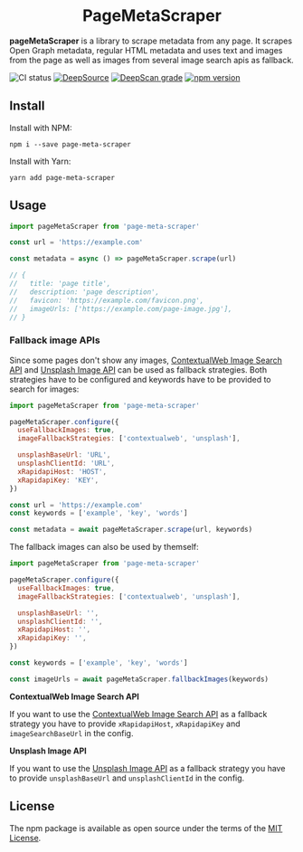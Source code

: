 <div align="center">
  <h1>PageMetaScraper</h1>
</div>

**pageMetaScraper** is a library to scrape metadata from any page. It scrapes Open Graph metadata, regular HTML metadata and uses text and images from the page as well as images from several image search apis as fallback.


![CI status](https://github.com/olerichter00/page-meta-scraper/workflows/CI/badge.svg)
[![DeepSource](https://deepsource.io/gh/olerichter00/page-meta-scraper.svg/?label=active+issues)](https://deepsource.io/gh/olerichter00/page-meta-scraper/?ref=repository-badge)
[![DeepScan grade](https://deepscan.io/api/teams/11955/projects/15036/branches/294268/badge/grade.svg)](https://deepscan.io/dashboard#view=project&tid=11955&pid=15036&bid=294268)
[![npm version](https://badge.fury.io/js/page-meta-scraper.svg)](https://badge.fury.io/js/page-meta-scraper)
## Install

Install with NPM:

```
npm i --save page-meta-scraper
```

Install with Yarn:

```
yarn add page-meta-scraper
```

## Usage

```javascript
import pageMetaScraper from 'page-meta-scraper'

const url = 'https://example.com'

const metadata = async () => pageMetaScraper.scrape(url)

// {
//   title: 'page title',
//   description: 'page description',
//   favicon: 'https://example.com/favicon.png',
//   imageUrls: ['https://example.com/page-image.jpg'],
// }
```

### Fallback image APIs

Since some pages don't show any images, [ContextualWeb Image Search API](https://contextualweb.io/image-search-api/) and [Unsplash Image API](https://unsplash.com/developers) can be used as fallback strategies. Both strategies have to be configured and keywords have to be provided to search for images:

```javascript
import pageMetaScraper from 'page-meta-scraper'

pageMetaScraper.configure({
  useFallbackImages: true,
  imageFallbackStrategies: ['contextualweb', 'unsplash'],

  unsplashBaseUrl: 'URL',
  unsplashClientId: 'URL',
  xRapidapiHost: 'HOST',
  xRapidapiKey: 'KEY',
})

const url = 'https://example.com'
const keywords = ['example', 'key', 'words']

const metadata = await pageMetaScraper.scrape(url, keywords)
```

The fallback images can also be used by themself:

```javascript
import pageMetaScraper from 'page-meta-scraper'

pageMetaScraper.configure({
  useFallbackImages: true,
  imageFallbackStrategies: ['contextualweb', 'unsplash'],

  unsplashBaseUrl: '',
  unsplashClientId: '',
  xRapidapiHost: '',
  xRapidapiKey: '',
})

const keywords = ['example', 'key', 'words']

const imageUrls = await pageMetaScraper.fallbackImages(keywords)
```

**ContextualWeb Image Search API**

If you want to use the [ContextualWeb Image Search API](https://contextualweb.io/image-search-api/) as a fallback strategy you have to provide `xRapidapiHost`, `xRapidapiKey` and `imageSearchBaseUrl` in the config.

**Unsplash Image API**

If you want to use the [Unsplash Image API](https://unsplash.com/developers) as a fallback strategy you have to provide `unsplashBaseUrl` and `unsplashClientId` in the config.

## License

The npm package is available as open source under the terms of the [MIT License](https://opensource.org/licenses/MIT).
